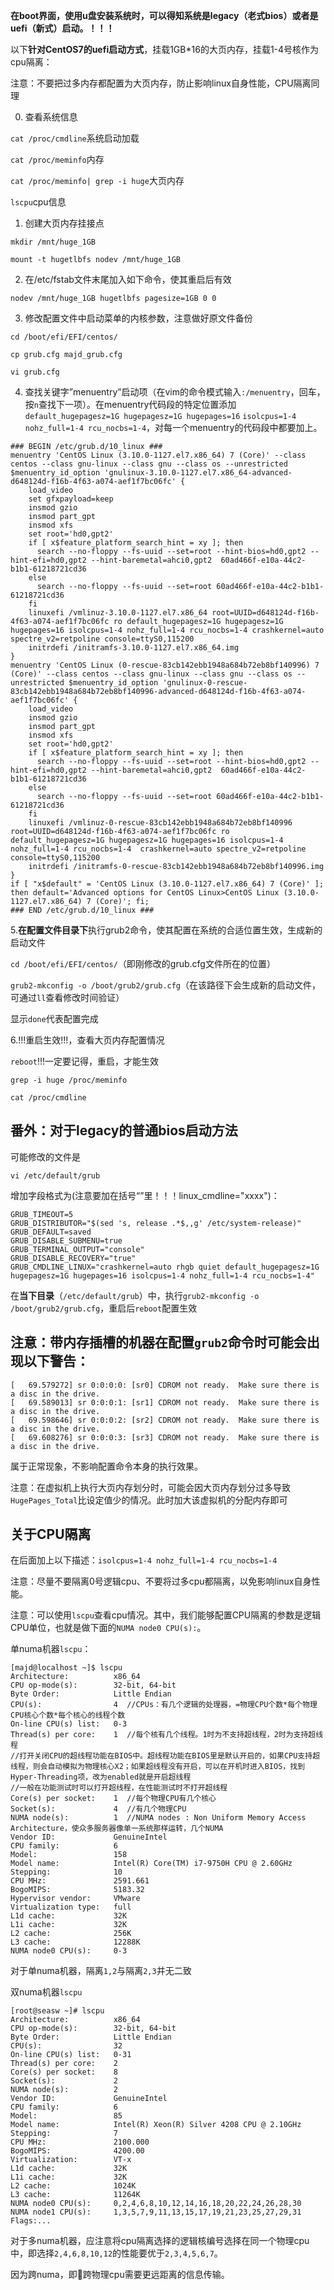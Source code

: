 **在boot界面，使用u盘安装系统时，可以得知系统是legacy（老式bios）或者是uefi（新式）启动。！！！**

以下**针对CentOS7的uefi启动方式**，挂载1GB*16的大页内存，挂载1-4号核作为cpu隔离：

注意：不要把过多内存都配置为大页内存，防止影响linux自身性能，CPU隔离同理

0. 查看系统信息

`cat /proc/cmdline`系统启动加载

`cat /proc/meminfo`内存

`cat /proc/meminfo| grep -i huge`大页内存

`lscpu`cpu信息

1. 创建大页内存挂接点 

`mkdir /mnt/huge_1GB`

`mount -t hugetlbfs nodev /mnt/huge_1GB`

2. 在/etc/fstab文件末尾加入如下命令，使其重启后有效 

`nodev /mnt/huge_1GB hugetlbfs pagesize=1GB 0 0`

3. 修改配置文件中启动菜单的内核参数，注意做好原文件备份

`cd /boot/efi/EFI/centos/`

`cp grub.cfg majd_grub.cfg`

`vi grub.cfg`

4. 查找关键字”menuentry”启动项（在vim的命令模式输入`:/menuentry`，回车，按`n`查找下一项）。在menuentry代码段的特定位置添加`default_hugepagesz=1G hugepagesz=1G hugepages=16` `isolcpus=1-4 nohz_full=1-4 rcu_nocbs=1-4`，对每一个menuentry的代码段中都要加上。

```shell
### BEGIN /etc/grub.d/10_linux ###
menuentry 'CentOS Linux (3.10.0-1127.el7.x86_64) 7 (Core)' --class centos --class gnu-linux --class gnu --class os --unrestricted $menuentry_id_option 'gnulinux-3.10.0-1127.el7.x86_64-advanced-d648124d-f16b-4f63-a074-aef1f7bc06fc' {
	load_video
	set gfxpayload=keep
	insmod gzio
	insmod part_gpt
	insmod xfs
	set root='hd0,gpt2'
	if [ x$feature_platform_search_hint = xy ]; then
	  search --no-floppy --fs-uuid --set=root --hint-bios=hd0,gpt2 --hint-efi=hd0,gpt2 --hint-baremetal=ahci0,gpt2  60ad466f-e10a-44c2-b1b1-61218721cd36
	else
	  search --no-floppy --fs-uuid --set=root 60ad466f-e10a-44c2-b1b1-61218721cd36
	fi
	linuxefi /vmlinuz-3.10.0-1127.el7.x86_64 root=UUID=d648124d-f16b-4f63-a074-aef1f7bc06fc ro default_hugepagesz=1G hugepagesz=1G hugepages=16 isolcpus=1-4 nohz_full=1-4 rcu_nocbs=1-4 crashkernel=auto spectre_v2=retpoline console=ttyS0,115200 
	initrdefi /initramfs-3.10.0-1127.el7.x86_64.img
}
menuentry 'CentOS Linux (0-rescue-83cb142ebb1948a684b72eb8bf140996) 7 (Core)' --class centos --class gnu-linux --class gnu --class os --unrestricted $menuentry_id_option 'gnulinux-0-rescue-83cb142ebb1948a684b72eb8bf140996-advanced-d648124d-f16b-4f63-a074-aef1f7bc06fc' {
	load_video
	insmod gzio
	insmod part_gpt
	insmod xfs
	set root='hd0,gpt2'
	if [ x$feature_platform_search_hint = xy ]; then
	  search --no-floppy --fs-uuid --set=root --hint-bios=hd0,gpt2 --hint-efi=hd0,gpt2 --hint-baremetal=ahci0,gpt2  60ad466f-e10a-44c2-b1b1-61218721cd36
	else
	  search --no-floppy --fs-uuid --set=root 60ad466f-e10a-44c2-b1b1-61218721cd36
	fi
	linuxefi /vmlinuz-0-rescue-83cb142ebb1948a684b72eb8bf140996 root=UUID=d648124d-f16b-4f63-a074-aef1f7bc06fc ro default_hugepagesz=1G hugepagesz=1G hugepages=16 isolcpus=1-4 nohz_full=1-4 rcu_nocbs=1-4  crashkernel=auto spectre_v2=retpoline console=ttyS0,115200 
	initrdefi /initramfs-0-rescue-83cb142ebb1948a684b72eb8bf140996.img
}
if [ "x$default" = 'CentOS Linux (3.10.0-1127.el7.x86_64) 7 (Core)' ]; then default='Advanced options for CentOS Linux>CentOS Linux (3.10.0-1127.el7.x86_64) 7 (Core)'; fi;
### END /etc/grub.d/10_linux ###
```

5.**在配置文件目录下**执行grub2命令，使其配置在系统的合适位置生效，生成新的启动文件

`cd /boot/efi/EFI/centos/`（即刚修改的grub.cfg文件所在的位置）

`grub2-mkconfig -o /boot/grub2/grub.cfg`（在该路径下会生成新的启动文件，可通过`ll`查看修改时间验证）

显示`done`代表配置完成

6.!!!重启生效!!!，查看大页内存配置情况

`reboot`!!!一定要记得，重启，才能生效

`grep -i huge /proc/meminfo`

`cat /proc/cmdline`

## 番外：对于legacy的普通bios启动方法

可能修改的文件是

`vi /etc/default/grub`

增加字段格式为(注意要加在括号“”里！！！linux_cmdline="xxxx")：

```shell
GRUB_TIMEOUT=5
GRUB_DISTRIBUTOR="$(sed 's, release .*$,,g' /etc/system-release)"
GRUB_DEFAULT=saved
GRUB_DISABLE_SUBMENU=true
GRUB_TERMINAL_OUTPUT="console"
GRUB_DISABLE_RECOVERY="true"
GRUB_CMDLINE_LINUX="crashkernel=auto rhgb quiet default_hugepagesz=1G hugepagesz=1G hugepages=16 isolcpus=1-4 nohz_full=1-4 rcu_nocbs=1-4"
```

在**当下目录**（`/etc/default/grub`）中，执行`grub2-mkconfig -o /boot/grub2/grub.cfg`，重启后`reboot`配置生效

## 注意：带内存插槽的机器在配置`grub2`命令时可能会出现以下警告：

```
[   69.579272] sr 0:0:0:0: [sr0] CDROM not ready.  Make sure there is a disc in the drive.
[   69.589013] sr 0:0:0:1: [sr1] CDROM not ready.  Make sure there is a disc in the drive.
[   69.598646] sr 0:0:0:2: [sr2] CDROM not ready.  Make sure there is a disc in the drive.
[   69.608276] sr 0:0:0:3: [sr3] CDROM not ready.  Make sure there is a disc in the drive.
```

属于正常现象，不影响配置命令本身的执行效果。

注意：在虚拟机上执行大页内存划分时，可能会因大页内存划分过多导致`HugePages_Total`比设定值少的情况。此时加大该虚拟机的分配内存即可

## 关于CPU隔离

在后面加上以下描述：`isolcpus=1-4 nohz_full=1-4 rcu_nocbs=1-4`

注意：尽量不要隔离0号逻辑cpu、不要将过多cpu都隔离，以免影响linux自身性能。

注意：可以使用`lscpu`查看cpu情况。其中，我们能够配置CPU隔离的参数是逻辑CPU单位，也就是做下面的`NUMA node0 CPU(s):`。

单numa机器`lscpu`：

```shell
[majd@localhost ~]$ lscpu
Architecture:          x86_64
CPU op-mode(s):        32-bit, 64-bit
Byte Order:            Little Endian
CPU(s):                4  //CPUs：有几个逻辑的处理器，=物理CPU个数*每个物理CPU核心个数*每个核心的线程个数
On-line CPU(s) list:   0-3
Thread(s) per core:    1  //每个核有几个线程。1时为不支持超线程，2时为支持超线程
//打开关闭CPU的超线程功能在BIOS中。超线程功能在BIOS里是默认开启的，如果CPU支持超线程，则会自动模拟为物理核心X2；如果超线程没有开启，可以在开机时进入BIOS，找到Hyper-Threading项，改为enabled就是开启超线程
//一般在功能测试时可以打开超线程，在性能测试时不打开超线程
Core(s) per socket:    1  //每个物理CPU有几个核心
Socket(s):             4  //有几个物理CPU
NUMA node(s):          1  //NUMA nodes : Non Uniform Memory Access Architecture，使众多服务器像单一系统那样运转，几个NUMA
Vendor ID:             GenuineIntel
CPU family:            6
Model:                 158
Model name:            Intel(R) Core(TM) i7-9750H CPU @ 2.60GHz
Stepping:              10
CPU MHz:               2591.661
BogoMIPS:              5183.32
Hypervisor vendor:     VMware
Virtualization type:   full
L1d cache:             32K
L1i cache:             32K
L2 cache:              256K
L3 cache:              12288K
NUMA node0 CPU(s):     0-3
```

对于单numa机器，隔离`1,2`与隔离`2,3`并无二致

双numa机器`lscpu`

```
[root@seasw ~]# lscpu
Architecture:          x86_64
CPU op-mode(s):        32-bit, 64-bit
Byte Order:            Little Endian
CPU(s):                32
On-line CPU(s) list:   0-31
Thread(s) per core:    2
Core(s) per socket:    8
Socket(s):             2
NUMA node(s):          2
Vendor ID:             GenuineIntel
CPU family:            6
Model:                 85
Model name:            Intel(R) Xeon(R) Silver 4208 CPU @ 2.10GHz
Stepping:              7
CPU MHz:               2100.000
BogoMIPS:              4200.00
Virtualization:        VT-x
L1d cache:             32K
L1i cache:             32K
L2 cache:              1024K
L3 cache:              11264K
NUMA node0 CPU(s):     0,2,4,6,8,10,12,14,16,18,20,22,24,26,28,30
NUMA node1 CPU(s):     1,3,5,7,9,11,13,15,17,19,21,23,25,27,29,31
Flags:...
```

对于多numa机器，应注意将cpu隔离选择的逻辑核编号选择在同一个物理cpu中，即选择`2,4,6,8,10,12`的性能要优于`2,3,4,5,6,7`。

因为跨numa，即跨物理cpu需要更远距离的信息传输。

